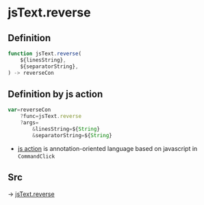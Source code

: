 # jsText.reverse

## Definition

```js.js
function jsText.reverse(
	${linesString},
	${separatorString},
) -> reverseCon
```


## Definition by js action

```js.js
var=reverseCon
	?func=jsText.reverse
	?args=
		&linesString=${String}
		&separatorString=${String}
```

- [js action](#) is annotation-oriented language based on javascript in `CommandClick`

## Src

-> [jsText.reverse](https://github.com/puutaro/CommandClick/blob/master/app/src/main/java/com/puutaro/commandclick/fragment_lib/terminal_fragment/js_interface/text/JsText.kt#L37)


